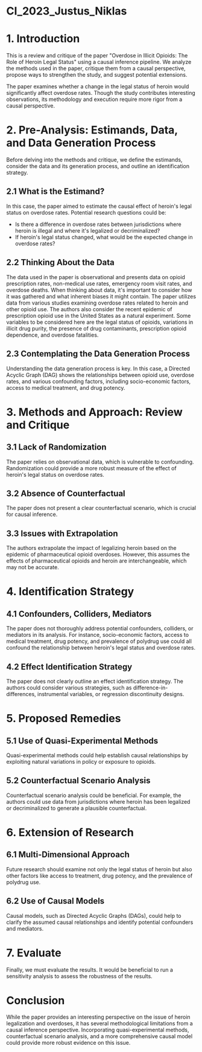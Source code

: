 # CI_2023_Justus_Niklas

# 1. Introduction
This is a review and critique of the paper "Overdose in Illicit Opioids: The Role of Heroin Legal Status" using a causal inference pipeline. We analyze the methods used in the paper, critique them from a causal perspective, propose ways to strengthen the study, and suggest potential extensions.

The paper examines whether a change in the legal status of heroin would significantly affect overdose rates. Though the study contributes interesting observations, its methodology and execution require more rigor from a causal perspective.

# 2. Pre-Analysis: Estimands, Data, and Data Generation Process
Before delving into the methods and critique, we define the estimands, consider the data and its generation process, and outline an identification strategy.

## 2.1 What is the Estimand?
In this case, the paper aimed to estimate the causal effect of heroin's legal status on overdose rates. Potential research questions could be:

* Is there a difference in overdose rates between jurisdictions where heroin is illegal and where it's legalized or decriminalized?
* If heroin's legal status changed, what would be the expected change in overdose rates?

## 2.2 Thinking About the Data
The data used in the paper is observational and presents data on opioid prescription rates, non-medical use rates, emergency room visit rates, and overdose deaths. When thinking about data, it's important to consider how it was gathered and what inherent biases it might contain. The paper utilizes data from various studies examining overdose rates related to heroin and other opioid use. The authors also consider the recent epidemic of prescription opioid use in the United States as a natural experiment. Some variables to be considered here are the legal status of opioids, variations in illicit drug purity, the presence of drug contaminants, prescription opioid dependence, and overdose fatalities.

## 2.3 Contemplating the Data Generation Process
Understanding the data generation process is key. In this case, a Directed Acyclic Graph (DAG) shows the relationships between opioid use, overdose rates, and various confounding factors, including socio-economic factors, access to medical treatment, and drug potency.

# 3. Methods and Approach: Review and Critique

## 3.1 Lack of Randomization
The paper relies on observational data, which is vulnerable to confounding. Randomization could provide a more robust measure of the effect of heroin's legal status on overdose rates.

## 3.2 Absence of Counterfactual
The paper does not present a clear counterfactual scenario, which is crucial for causal inference.

## 3.3 Issues with Extrapolation
The authors extrapolate the impact of legalizing heroin based on the epidemic of pharmaceutical opioid overdoses. However, this assumes the effects of pharmaceutical opioids and heroin are interchangeable, which may not be accurate.

# 4. Identification Strategy

## 4.1 Confounders, Colliders, Mediators
The paper does not thoroughly address potential confounders, colliders, or mediators in its analysis. For instance, socio-economic factors, access to medical treatment, drug potency, and prevalence of polydrug use could all confound the relationship between heroin's legal status and overdose rates.

## 4.2 Effect Identification Strategy
The paper does not clearly outline an effect identification strategy. The authors could consider various strategies, such as difference-in-differences, instrumental variables, or regression discontinuity designs.

# 5. Proposed Remedies

## 5.1 Use of Quasi-Experimental Methods
Quasi-experimental methods could help establish causal relationships by exploiting natural variations in policy or exposure to opioids.

## 5.2 Counterfactual Scenario Analysis
Counterfactual scenario analysis could be beneficial. For example, the authors could use data from jurisdictions where heroin has been legalized or decriminalized to generate a plausible counterfactual.

# 6. Extension of Research

## 6.1 Multi-Dimensional Approach
Future research should examine not only the legal status of heroin but also other factors like access to treatment, drug potency, and the prevalence of polydrug use.

## 6.2 Use of Causal Models
Causal models, such as Directed Acyclic Graphs (DAGs), could help to clarify the assumed causal relationships and identify potential confounders and mediators.

# 7. Evaluate

Finally, we must evaluate the results. It would be beneficial to run a sensitivity analysis to assess the robustness of the results.

# Conclusion

While the paper provides an interesting perspective on the issue of heroin legalization and overdoses, it has several methodological limitations from a causal inference perspective. Incorporating quasi-experimental methods, counterfactual scenario analysis, and a more comprehensive causal model could provide more robust evidence on this issue.
